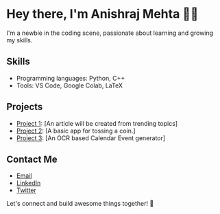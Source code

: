 <!--
**anishrajmehta/anishrajmehta** is a ✨ _special_ ✨ repository because its `README.md` (this file) appears on your GitHub profile.

Here are some ideas to get you started:

- 🔭 I’m currently working on ...
- 🌱 I’m currently learning ...
- 👯 I’m looking to collaborate on ...
- 🤔 I’m looking for help with ...
- 💬 Ask me about ...
- 📫 How to reach me: ...
- 😄 Pronouns: ...
- ⚡ Fun fact: ...
-->

# Hey there, I'm Anishraj Mehta 👋🏼

I'm a newbie in the coding scene, passionate about learning and growing my skills. 

## Skills

- Programming languages: Python, C++
- Tools: VS Code, Google Colab, LaTeX

## Projects

- [Project 1](https://github.com/anishrajmehta/news-article): [An article will be created from trending topics]
- [Project 2](https://github.com/anishrajmehta/Flip-a-coin): [A basic app for tossing a coin.]
- [Project 3](https://github.com/anishrajmehta/caendar-snap): [An OCR based Calendar Event generator]

## Contact Me

- [Email](mailto:anishrajmehta@icloud.com)
- [LinkedIn](https://www.linkedin.com/in/anishraj-mehta-b23a74161)
- [Twitter](https://twitter.com/AnishrajMehta)

Let's connect and build awesome things together! 🚀
